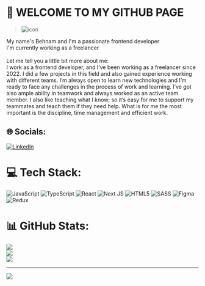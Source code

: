 # 💫 WELCOME TO MY GITHUB PAGE
><img src="https://i.ibb.co/WvtYW7w/icon.png" alt="icon" border="0">
My name's Behnam and I'm a passionate frontend developer<br>I'm currently working as a freelancer<br><br>Let me tell you a little bit more about me:<br>I work as a frontend developer, and I’ve been working as a freelancer since 2022. I did a few projects in this field and also gained experience working with different teams. I’m always open to learn new technologies and I’m ready to face any challenges in the process of work and learning. I’ve got also ample ability in teamwork and always worked as an active team member. I also like teaching what I know; so it’s easy for me to support my teammates and teach them if they need help. What is for me the most important is the discipline, time management and efficient work.<br>


## 🌐 Socials:
[![LinkedIn](https://img.shields.io/badge/LinkedIn-%230077B5.svg?logo=linkedin&logoColor=white)](https://linkedin.com/in/behnamhamidi688) 

# 💻 Tech Stack:
![JavaScript](https://img.shields.io/badge/javascript-%23323330.svg?style=for-the-badge&logo=javascript&logoColor=%23F7DF1E) ![TypeScript](https://img.shields.io/badge/typescript-%23007ACC.svg?style=for-the-badge&logo=typescript&logoColor=white) ![React](https://img.shields.io/badge/react-%2320232a.svg?style=for-the-badge&logo=react&logoColor=%2361DAFB) ![Next JS](https://img.shields.io/badge/Next-black?style=for-the-badge&logo=next.js&logoColor=white) ![HTML5](https://img.shields.io/badge/html5-%23E34F26.svg?style=for-the-badge&logo=html5&logoColor=white) ![SASS](https://img.shields.io/badge/SASS-hotpink.svg?style=for-the-badge&logo=SASS&logoColor=white) ![Figma](https://img.shields.io/badge/figma-%23F24E1E.svg?style=for-the-badge&logo=figma&logoColor=white) ![Redux](https://img.shields.io/badge/redux-%23593d88.svg?style=for-the-badge&logo=redux&logoColor=white)
# 📊 GitHub Stats:
![](https://github-readme-stats.vercel.app/api?username=behnamhamidi1991&theme=dark&hide_border=false&include_all_commits=false&count_private=false)<br/>
![](https://github-readme-streak-stats.herokuapp.com/?user=behnamhamidi1991&theme=dark&hide_border=false)<br/>
![](https://github-readme-stats.vercel.app/api/top-langs/?username=behnamhamidi1991&theme=dark&hide_border=false&include_all_commits=false&count_private=false&layout=compact)

---
[![](https://visitcount.itsvg.in/api?id=behnamhamidi1991&icon=0&color=0)](https://visitcount.itsvg.in)

